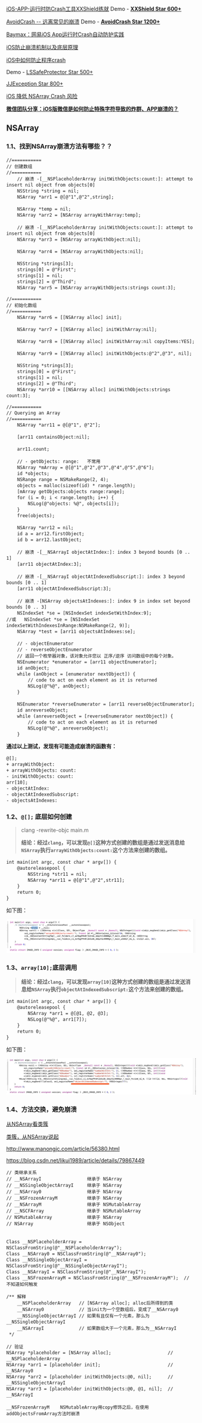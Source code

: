 [iOS-APP-运行时防Crash工具XXShield练就](https://www.jianshu.com/p/f18876bbe2c4)
Demo - **[XXShield Star 600+](https://github.com/ValiantCat/XXShield)**

[AvoidCrash -- 远离常见的崩溃](https://www.jianshu.com/p/b7a7ae0c9243)
Demo - **[AvoidCrash Star 1200+](https://github.com/chenfanfang/AvoidCrash)**

[Baymax：网易iOS App运行时Crash自动防护实践](https://mp.weixin.qq.com/s?__biz=MzUxMzcxMzE5Ng==&mid=2247488311&amp;idx=1&amp;sn=0db090c8d4a5efafa47f00af4b3f174f&source=41#wechat_redirect)



[iOS防止崩溃机制以及底层原理](https://blog.csdn.net/goodluckwujie/article/details/84255814)

[iOS中如何防止程序crash](https://www.jianshu.com/p/81cf5dd74286)

Demo - [LSSafeProtector Star 500+](https://github.com/lsmakethebest/LSSafeProtector)



[JJException Star 800+](https://github.com/jezzmemo/JJException)



[iOS 降低 NSArray Crash 风险](https://www.jianshu.com/p/794d42de0aaf)



[**微信团队分享：iOS版微信是如何防止特殊字符导致的炸群、APP崩溃的？**](http://www.52im.net/thread-1449-1-1.html)



## NSArray

### 1.1、找到NSArray崩溃方法有哪些？？

```
//===========
// 创建数组
//===========
    // 崩溃 -[__NSPlaceholderArray initWithObjects:count:]: attempt to insert nil object from objects[0]
    NSString *string = nil;
    NSArray *arr1 = @[@"1",@"2",string];

    NSArray *temp = nil;
    NSArray *arr2 = [NSArray arrayWithArray:temp];
    
    // 崩溃 -[__NSPlaceholderArray initWithObjects:count:]: attempt to insert nil object from objects[0]
    NSArray *arr3 = [NSArray arrayWithObject:nil];
    
    NSArray *arr4 = [NSArray arrayWithObjects:nil];
    
    NSString *strings[3];
    strings[0] = @"First";
    strings[1] = nil;
    strings[2] = @"Third";
    NSArray *arr5 = [NSArray arrayWithObjects:strings count:3];
```



```
//===========
// 初始化数组
//===========
    NSArray *arr6 = [[NSArray alloc] init];
    
    NSArray *arr7 = [[NSArray alloc] initWithArray:nil];
    
    NSArray *arr8 = [[NSArray alloc] initWithArray:nil copyItems:YES];
    
    NSArray *arr9 = [[NSArray alloc] initWithObjects:@"2",@"3", nil];
    
    NSString *strings[3];
    strings[0] = @"First";
    strings[1] = nil;
    strings[2] = @"Third";
    NSArray *arr10 = [[NSArray alloc] initWithObjects:strings count:3];
```



```
//===========
// Querying an Array
//===========
    NSArray *arr11 = @[@"1", @"2"];
    
    [arr11 containsObject:nil];
    
    arr11.count;
    
    // - getObjects: range:   不常用
    NSArray *mArray = @[@"1",@"2",@"3",@"4",@"5",@"6"];
    id *objects;
    NSRange range = NSMakeRange(2, 4);
    objects = malloc(sizeof(id) * range.length);
    [mArray getObjects:objects range:range];
    for (i = 0; i < range.length; i++) {
        NSLog(@"objects: %@", objects[i]);
    }
    free(objects);
    
    NSArray *arr12 = nil;
    id a = arr12.firstObject;
    id b = arr12.lastObject;
    
    // 崩溃 -[__NSArrayI objectAtIndex:]: index 3 beyond bounds [0 .. 1]
    [arr11 objectAtIndex:3];

    // 崩溃 -[__NSArrayI objectAtIndexedSubscript:]: index 3 beyond bounds [0 .. 1]
    [arr11 objectAtIndexedSubscript:3];
     
    // 崩溃 -[NSArray objectsAtIndexes:]: index 9 in index set beyond bounds [0 .. 3]
    NSIndexSet *se = [NSIndexSet indexSetWithIndex:9];
//或   NSIndexSet *se = [NSIndexSet indexSetWithIndexesInRange:NSMakeRange(2, 9)];
    NSArray *test = [arr11 objectsAtIndexes:se];
    
    // - objectEnumerator
    // - reverseObjectEnumerator
    // 返回一个枚举器对象，该对象允许您以 正序/逆序 访问数组中的每个对象。
    NSEnumerator *enumerator = [arr11 objectEnumerator];
    id anObject;
    while (anObject = [enumerator nextObject]) {
        // code to act on each element as it is returned
        NSLog(@"%@", anObject);
    }
    
    NSEnumerator *reverseEnumerator = [arr11 reverseObjectEnumerator];
    id anreverseObject;
    while (anreverseObject = [reverseEnumerator nextObject]) {
        // code to act on each element as it is returned
        NSLog(@"%@", anreverseObject);
    }
```



**通过以上测试，发现有可能造成崩溃的函数有：**

```
@[];
+ arrayWithObject:
+ arrayWithObjects: count:
- initWithObjects: count:
arr[10];
- objectAtIndex:
- objectAtIndexedSubscript:
- objectsAtIndexes:
```



### 1.2、`@[];` 底层如何创建

> clang -rewrite-objc main.m
>
> **结论：经过`clang`，可以发现`@[]`这种方式创建的数组是通过发送消息给`NSArray`执行`arrayWithObjects:count:`这个方法来创建的数组。**

```
int main(int argc, const char * argv[]) {
    @autoreleasepool {
        NSString *str11 = nil;
        NSArray *arr11 = @[@"1",@"2",str11];
    }
    return 0;
}
```

如下图：

![](media_AvoidCrash/@[]底层.png)



### 1.3、`array[10];`底层调用

> **结论：经过`clang`，可以发现`array[10]`这种方式创建的数组是通过发送消息给`NSArray`执行`objectAtIndexedSubscript:`这个方法来创建的数组。**

```
int main(int argc, const char * argv[]) {
    @autoreleasepool {
        NSArray *arr1 = @[@1, @2, @3];
        NSLog(@"%@", arr1[7]);
    }
    return 0;
}
```

如下图：

![](media_AvoidCrash/array[10]底层.png)



### 1.4、方法交换，避免崩溃

[从NSArray看类簇](http://www.cocoachina.com/articles/10696)

[类簇，从NSArray说起](https://www.aopod.com/2017/02/24/class-clusters/)

http://www.manongjc.com/article/56380.html

https://blog.csdn.net/likui1989/article/details/79867449

```
// 类继承关系
// __NSArrayI                 继承于 NSArray
// __NSSingleObjectArrayI     继承于 NSArray
// __NSArray0                 继承于 NSArray
// __NSFrozenArrayM           继承于 NSArray
// __NSArrayM                 继承于 NSMutableArray
// __NSCFArray                继承于 NSMutableArray
// NSMutableArray             继承于 NSArray
// NSArray                    继承于 NSObject


Class __NSPlaceholderArray = NSClassFromString(@"__NSPlaceholderArray");
Class __NSArray0 = NSClassFromString(@"__NSArray0");
Class __NSSingleObjectArrayI = NSClassFromString(@"__NSSingleObjectArrayI");
Class __NSArrayI = NSClassFromString(@"__NSArrayI");
Class __NSFrozenArrayM = NSClassFromString(@"__NSFrozenArrayM");  // 不知道如何触发
  
/** 解释
	__NSPlaceholderArray   // [NSArray alloc]; alloc后所得到的类
	__NSArray0             // 当init为一个空数组后，变成了__NSArray0
	__NSSingleObjectArrayI // 如果有且仅有一个元素，那么为__NSSingleObjectArrayI
	__NSArrayI             // 如果数组大于一个元素，那么为__NSArrayI
 */
  
// 验证
NSArray *placeholder = [NSArray alloc];                     // __NSPlaceholderArray
NSArray *arr1 = [placeholder init];                         // __NSArray0
NSArray *arr2 = [placeholder initWithObjects:@0, nil];      // __NSSingleObjectArrayI
NSArray *arr3 = [placeholder initWithObjects:@0, @1, nil];  // __NSArrayI

__NSFrozenArrayM    NSMutableArray用copy修饰之后，在使用addObjectsFromArray方法时崩溃
```







